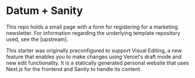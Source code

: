 # Datum + Sanity

This repo holds a small page with a form for registering for a marketing newsletter. For information regarding the underlying template repository used, see the [upstream].

This starter was originally preconfigured to support Visual Editing, a new feature that enables you to make changes using Vercel's draft mode and new edit functionality. It is a statically generated personal website that uses Next.js for the frontend and Sanity to handle its content.
